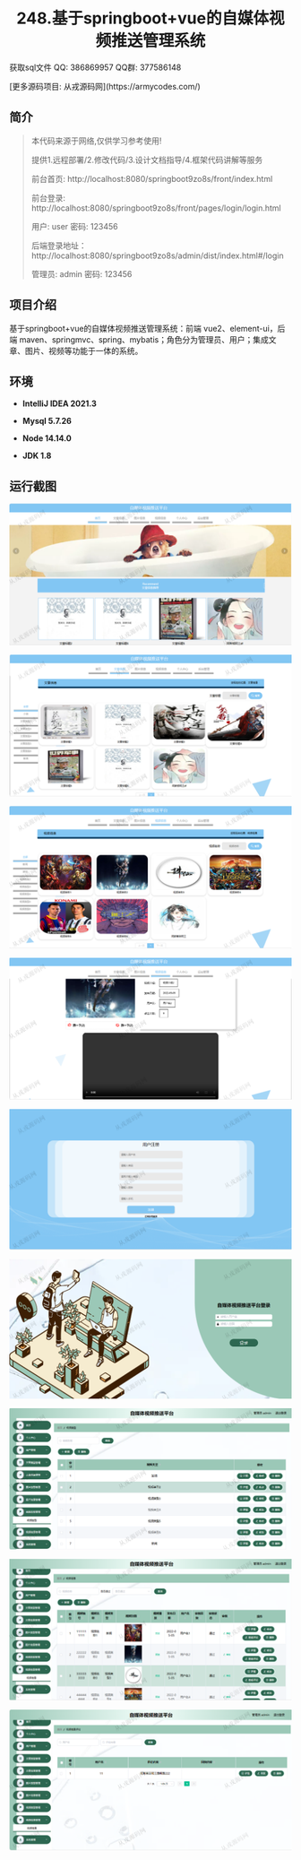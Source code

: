 <p><h1 align="center">248.基于springboot+vue的自媒体视频推送管理系统</h1></p>

<p> 获取sql文件 QQ: 386869957 QQ群: 377586148 </p>
<p> [更多源码项目: 从戎源码网](https://armycodes.com/) </p>

## 简介

> 本代码来源于网络,仅供学习参考使用!
>
> 提供1.远程部署/2.修改代码/3.设计文档指导/4.框架代码讲解等服务
>
> 前台首页: http://localhost:8080/springboot9zo8s/front/index.html
> 
> 前台登录: http://localhost:8080/springboot9zo8s/front/pages/login/login.html
>
> 用户: user 密码: 123456
>
> 后端登录地址：http://localhost:8080/springboot9zo8s/admin/dist/index.html#/login
>
> 管理员: admin   密码: 123456
>

## 项目介绍
基于springboot+vue的自媒体视频推送管理系统：前端 vue2、element-ui，后端 maven、springmvc、spring、mybatis；角色分为管理员、用户；集成文章、图片、视频等功能于一体的系统。

## 环境

- <b>IntelliJ IDEA 2021.3</b>

- <b>Mysql 5.7.26</b>

- <b>Node 14.14.0</b>

- <b>JDK 1.8</b>

## 运行截图
![](screenshot/1.png)

![](screenshot/2.png)

![](screenshot/3.png)

![](screenshot/4.png)

![](screenshot/5.png)

![](screenshot/6.png)

![](screenshot/7.png)

![](screenshot/8.png)

![](screenshot/9.png)
